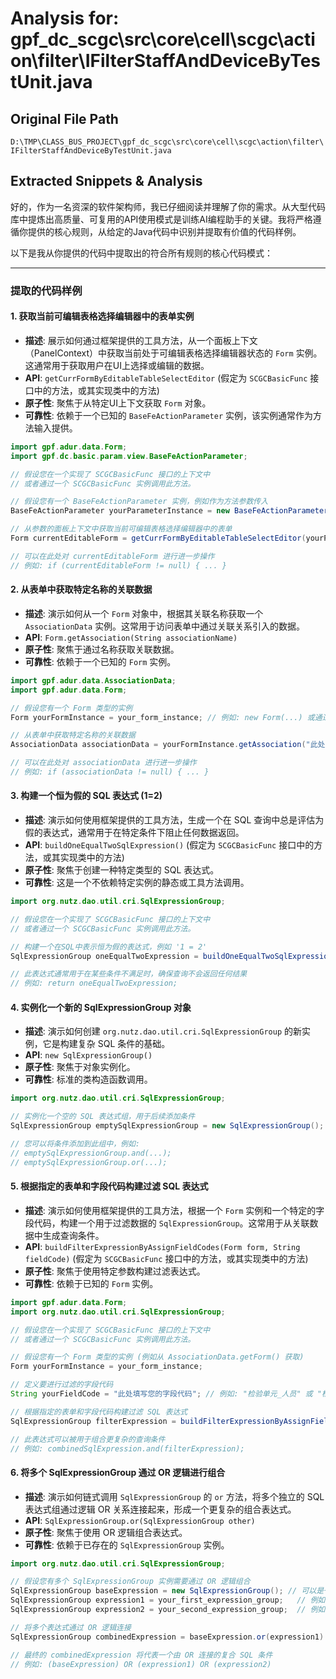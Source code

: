 # Analysis for: gpf_dc_scgc\src\core\cell\scgc\action\filter\IFilterStaffAndDeviceByTestUnit.java

## Original File Path
`D:\TMP\CLASS_BUS_PROJECT\gpf_dc_scgc\src\core\cell\scgc\action\filter\IFilterStaffAndDeviceByTestUnit.java`

## Extracted Snippets & Analysis
好的，作为一名资深的软件架构师，我已仔细阅读并理解了你的需求。从大型代码库中提炼出高质量、可复用的API使用模式是训练AI编程助手的关键。我将严格遵循你提供的核心规则，从给定的Java代码中识别并提取有价值的代码样例。

以下是我从你提供的代码中提取出的符合所有规则的核心代码模式：

---

### 提取的代码样例

#### 1. 获取当前可编辑表格选择编辑器中的表单实例

*   **描述**: 展示如何通过框架提供的工具方法，从一个面板上下文（PanelContext）中获取当前处于可编辑表格选择编辑器状态的 `Form` 实例。这通常用于获取用户在UI上选择或编辑的数据。
*   **API**: `getCurrFormByEditableTableSelectEditor` (假定为 `SCGCBasicFunc` 接口中的方法，或其实现类中的方法)
*   **原子性**: 聚焦于从特定UI上下文获取 `Form` 对象。
*   **可靠性**: 依赖于一个已知的 `BaseFeActionParameter` 实例，该实例通常作为方法输入提供。

```java
import gpf.adur.data.Form;
import gpf.dc.basic.param.view.BaseFeActionParameter;

// 假设您在一个实现了 SCGCBasicFunc 接口的上下文中
// 或者通过一个 SCGCBasicFunc 实例调用此方法。

// 假设您有一个 BaseFeActionParameter 实例，例如作为方法参数传入
BaseFeActionParameter yourParameterInstance = new BaseFeActionParameter(); // 或者从其他地方获取

// 从参数的面板上下文中获取当前可编辑表格选择编辑器中的表单
Form currentEditableForm = getCurrFormByEditableTableSelectEditor(yourParameterInstance.getPanelContext());

// 可以在此处对 currentEditableForm 进行进一步操作
// 例如: if (currentEditableForm != null) { ... }
```

#### 2. 从表单中获取特定名称的关联数据

*   **描述**: 演示如何从一个 `Form` 对象中，根据其关联名称获取一个 `AssociationData` 实例。这常用于访问表单中通过关联关系引入的数据。
*   **API**: `Form.getAssociation(String associationName)`
*   **原子性**: 聚焦于通过名称获取关联数据。
*   **可靠性**: 依赖于一个已知的 `Form` 实例。

```java
import gpf.adur.data.AssociationData;
import gpf.adur.data.Form;

// 假设您有一个 Form 类型的实例
Form yourFormInstance = your_form_instance; // 例如: new Form(...) 或通过其他API获取

// 从表单中获取特定名称的关联数据
AssociationData associationData = yourFormInstance.getAssociation("此处填写您的关联名称");

// 可以在此处对 associationData 进行进一步操作
// 例如: if (associationData != null) { ... }
```

#### 3. 构建一个恒为假的 SQL 表达式 (1=2)

*   **描述**: 演示如何使用框架提供的工具方法，生成一个在 SQL 查询中总是评估为假的表达式，通常用于在特定条件下阻止任何数据返回。
*   **API**: `buildOneEqualTwoSqlExpression()` (假定为 `SCGCBasicFunc` 接口中的方法，或其实现类中的方法)
*   **原子性**: 聚焦于创建一种特定类型的 SQL 表达式。
*   **可靠性**: 这是一个不依赖特定实例的静态或工具方法调用。

```java
import org.nutz.dao.util.cri.SqlExpressionGroup;

// 假设您在一个实现了 SCGCBasicFunc 接口的上下文中
// 或者通过一个 SCGCBasicFunc 实例调用此方法。

// 构建一个在SQL中表示恒为假的表达式，例如 '1 = 2'
SqlExpressionGroup oneEqualTwoExpression = buildOneEqualTwoSqlExpression();

// 此表达式通常用于在某些条件不满足时，确保查询不会返回任何结果
// 例如: return oneEqualTwoExpression;
```

#### 4. 实例化一个新的 SqlExpressionGroup 对象

*   **描述**: 演示如何创建 `org.nutz.dao.util.cri.SqlExpressionGroup` 的新实例，它是构建复杂 SQL 条件的基础。
*   **API**: `new SqlExpressionGroup()`
*   **原子性**: 聚焦于对象实例化。
*   **可靠性**: 标准的类构造函数调用。

```java
import org.nutz.dao.util.cri.SqlExpressionGroup;

// 实例化一个空的 SQL 表达式组，用于后续添加条件
SqlExpressionGroup emptySqlExpressionGroup = new SqlExpressionGroup();

// 您可以将条件添加到此组中，例如:
// emptySqlExpressionGroup.and(...);
// emptySqlExpressionGroup.or(...);
```

#### 5. 根据指定的表单和字段代码构建过滤 SQL 表达式

*   **描述**: 演示如何使用框架提供的工具方法，根据一个 `Form` 实例和一个特定的字段代码，构建一个用于过滤数据的 `SqlExpressionGroup`。这常用于从关联数据中生成查询条件。
*   **API**: `buildFilterExpressionByAssignFieldCodes(Form form, String fieldCode)` (假定为 `SCGCBasicFunc` 接口中的方法，或其实现类中的方法)
*   **原子性**: 聚焦于使用特定参数构建过滤表达式。
*   **可靠性**: 依赖于已知的 `Form` 实例。

```java
import gpf.adur.data.Form;
import org.nutz.dao.util.cri.SqlExpressionGroup;

// 假设您在一个实现了 SCGCBasicFunc 接口的上下文中
// 或者通过一个 SCGCBasicFunc 实例调用此方法。

// 假设您有一个 Form 类型的实例 (例如从 AssociationData.getForm() 获取)
Form yourFormInstance = your_form_instance;

// 定义要进行过滤的字段代码
String yourFieldCode = "此处填写您的字段代码"; // 例如: "检验单元_人员" 或 "检验单元_设备"

// 根据指定的表单和字段代码构建过滤 SQL 表达式
SqlExpressionGroup filterExpression = buildFilterExpressionByAssignFieldCodes(yourFormInstance, yourFieldCode);

// 此表达式可以被用于组合更复杂的查询条件
// 例如: combinedSqlExpression.and(filterExpression);
```

#### 6. 将多个 SqlExpressionGroup 通过 OR 逻辑进行组合

*   **描述**: 演示如何链式调用 `SqlExpressionGroup` 的 `or` 方法，将多个独立的 SQL 表达式组通过逻辑 OR 关系连接起来，形成一个更复杂的组合表达式。
*   **API**: `SqlExpressionGroup.or(SqlExpressionGroup other)`
*   **原子性**: 聚焦于使用 OR 逻辑组合表达式。
*   **可靠性**: 依赖于已存在的 `SqlExpressionGroup` 实例。

```java
import org.nutz.dao.util.cri.SqlExpressionGroup;

// 假设您有多个 SqlExpressionGroup 实例需要通过 OR 逻辑组合
SqlExpressionGroup baseExpression = new SqlExpressionGroup(); // 可以是一个空的，也可以是已包含条件的
SqlExpressionGroup expression1 = your_first_expression_group;   // 例如: filterExpressionForStaff
SqlExpressionGroup expression2 = your_second_expression_group;  // 例如: filterExpressionForDevice

// 将多个表达式通过 OR 逻辑连接
SqlExpressionGroup combinedExpression = baseExpression.or(expression1).or(expression2);

// 最终的 combinedExpression 将代表一个由 OR 连接的复合 SQL 条件
// 例如: (baseExpression) OR (expression1) OR (expression2)
```
